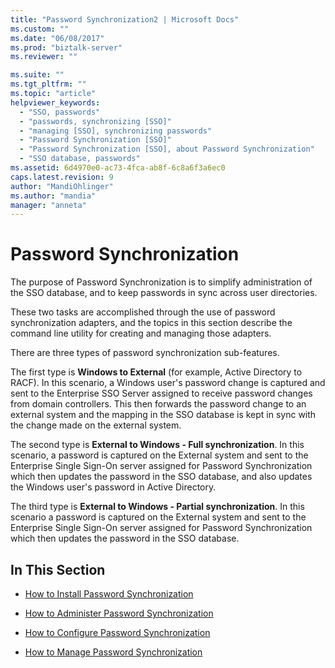 ```yaml
---
title: "Password Synchronization2 | Microsoft Docs"
ms.custom: ""
ms.date: "06/08/2017"
ms.prod: "biztalk-server"
ms.reviewer: ""

ms.suite: ""
ms.tgt_pltfrm: ""
ms.topic: "article"
helpviewer_keywords: 
  - "SSO, passwords"
  - "passwords, synchronizing [SSO]"
  - "managing [SSO], synchronizing passwords"
  - "Password Synchronization [SSO]"
  - "Password Synchronization [SSO], about Password Synchronization"
  - "SSO database, passwords"
ms.assetid: 6d4970e0-ac73-4fca-ab8f-6c8a6f3a6ec0
caps.latest.revision: 9
author: "MandiOhlinger"
ms.author: "mandia"
manager: "anneta"
---
```

# Password Synchronization
The purpose of Password Synchronization is to simplify administration of the SSO database, and to keep passwords in sync across user directories.  
  
 These two tasks are accomplished through the use of password synchronization adapters, and the topics in this section describe the command line utility for creating and managing those adapters.  
  
 There are three types of password synchronization sub-features.  
  
 The first type is **Windows to External** (for example, Active Directory to RACF). In this scenario, a Windows user's password change is captured and sent to the Enterprise SSO Server assigned to receive password changes from domain controllers. This then forwards the password change to an external system and the mapping in the SSO database is kept in sync with the change made on the external system.  
  
 The second type is **External to Windows - Full synchronization**. In this scenario, a password is captured on the External system and sent to the Enterprise Single Sign-On server assigned for Password Synchronization which then updates the password in the SSO database, and also updates the Windows user's password in Active Directory.  
  
 The third type is **External to Windows - Partial synchronization**. In this scenario a password is captured on the External system and sent to the Enterprise Single Sign-On server assigned for Password Synchronization which then updates the password in the SSO database.  
  
## In This Section  
  
-   [How to Install Password Synchronization](../core/how-to-install-password-synchronization.md)  
  
-   [How to Administer Password Synchronization](../core/how-to-administer-password-synchronization.md)  
  
-   [How to Configure Password Synchronization](../core/how-to-configure-password-synchronization.md)  
  
-   [How to Manage Password Synchronization](../core/how-to-manage-password-synchronization.md)